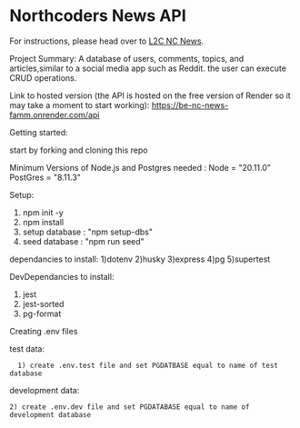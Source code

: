# Northcoders News API

  For instructions, please head over to [L2C NC News](https://l2c.northcoders.com/courses/be/nc-news).

  Project Summary:
    A database of users, comments, topics, and articles,similar to a social media app such as Reddit. the user can execute CRUD operations. 
  
  Link to hosted version (the API is hosted on the free version of Render so it may take a moment to start working):
  https://be-nc-news-famm.onrender.com/api

  
  Getting started:

  start by forking and cloning this repo 

  

  Minimum Versions of Node.js and Postgres needed :
    Node = "20.11.0"
    PostGres = "8.11.3"

  Setup:
  1) npm init -y
  2) npm install
  3) setup database : "npm setup-dbs" 
  4) seed database : "npm run seed"

  dependancies to install:
  1)dotenv
  2)husky
  3)express
  4)pg
  5)supertest
  
  DevDependancies to install:
  1) jest
  2) jest-sorted
  3) pg-format


  Creating .env files
  
  test data:
    
      1) create .env.test file and set PGDATBASE equal to name of test database
    
  development data:
  
    2) create .env.dev file and set PGDATABASE equal to name of development database



  
